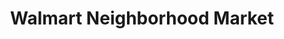 ---
title: "Walmart Neighborhood Market"
url: /alamogordo/walmart-neighborhood-market/
shop: supermarket
---
